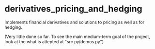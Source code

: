 # derivatives_pricing_and_hedging

Implements financial derivatives and solutions to pricing as well as for hedging.

(Very little done so far. To see the main medium-term goal of the project, look at the what is attepted at "src py/demos.py")
